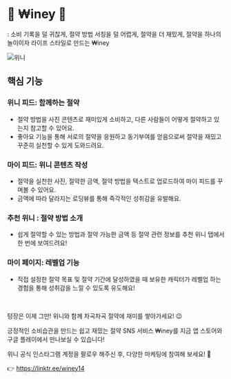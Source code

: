 # 👑 ₩iney 💸

: 소비 기록을 덜 귀찮게, 절약 방법 서칭을 덜 어렵게, 절약을 더 재밌게, 절약을 하나의 놀이이자 라이프 스타일로 만드는 ₩iney

![위니](https://github.com/team-winey/.github/assets/68090939/d1ea0450-10bc-4fca-a8ac-c143fe1192c8)


## 핵심 기능 

### 위니 피드: 함께하는 절약

- 절약 방법을 사진 콘텐츠로 재미있게 소비하고, 다른 사람들이 어떻게 절약하고 있는지 참고할 수 있어요.
- 좋아요 기능을 통해 서로의 절약을 응원하고 동기부여를 얻음으로써 절약을 재밌고 꾸준히 실천할 수 있게 도와드려요.

### 마이 피드: 위니 콘텐츠 작성

- 절약을 실천한 사진, 절약한 금액, 절약 방법을 텍스트로 업로드하여 마이 피드를 꾸며볼 수 있어요.
- 금액에 따라 달라지는 로딩뷰를 통해 즉각적인 성취감을 유발해요.

### 추천 위니 : 절약 방법 소개

- 쉽게 절약할 수 있는 방법과 절약 가능한 금액 등 절약 관련 정보를 추천 위니 탭에서 한 번에 보여드려요!

### 마이 페이지: 레벨업 기능

- 직접 설정한 절약 목표 및 절약 기간에 달성하였을 때 보유한 캐릭터가 레벨업 하는 경험을 통해 성취감을 느낄 수 있도록 유도해요!

<br>

텅장은 이제 그만! 위니와 함께 차곡차곡 절약에 재미를 쌓아가세요! 😉

긍정적인 소비습관을 만드는 쉽고 재밌는 절약 SNS 서비스 ₩iney를 지금 앱 스토어와 구글 플레이에서 만나보실 수 있습니다!

위니 공식 인스타그램 계정을 팔로우 해주신 후, 다양한 마케팅에 참여해 보세요! 🙂

👉 https://linktr.ee/winey14 
